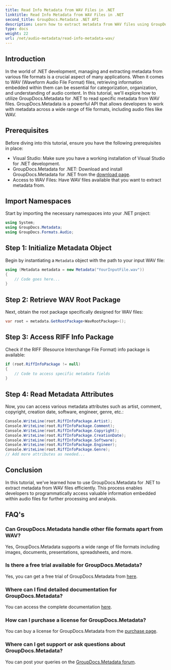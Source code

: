 ```yaml
---
title: Read Info Metadata from WAV Files in .NET
linktitle: Read Info Metadata from WAV Files in .NET
second_title: GroupDocs.Metadata .NET API
description: Learn how to extract metadata from WAV files using GroupDocs.Metadata for .NET. Dive into this step-by-step tutorial to leverage metadata for audio file management.
type: docs
weight: 22
url: /net/audio-metadata/read-info-metadata-wav/
---
```

## Introduction
In the world of .NET development, managing and extracting metadata from various file formats is a crucial aspect of many applications. When it comes to WAV (Waveform Audio File Format) files, retrieving information embedded within them can be essential for categorization, organization, and understanding of audio content.
In this tutorial, we'll explore how to utilize GroupDocs.Metadata for .NET to read specific metadata from WAV files. GroupDocs.Metadata is a powerful API that allows developers to work with metadata across a wide range of file formats, including audio files like WAV.
## Prerequisites
Before diving into this tutorial, ensure you have the following prerequisites in place:
- Visual Studio: Make sure you have a working installation of Visual Studio for .NET development.
- GroupDocs.Metadata for .NET: Download and install GroupDocs.Metadata for .NET from the [download page](https://releases.groupdocs.com/metadata/net/).
- Access to WAV Files: Have WAV files available that you want to extract metadata from.

## Import Namespaces
Start by importing the necessary namespaces into your .NET project:
```csharp
using System;
using GroupDocs.Metadata;
using GroupDocs.Formats.Audio;
```
## Step 1: Initialize Metadata Object
Begin by instantiating a `Metadata` object with the path to your input WAV file:
```csharp
using (Metadata metadata = new Metadata("YourInputFile.wav"))
{
    // Code goes here...
}
```
## Step 2: Retrieve WAV Root Package
Next, obtain the root package specifically designed for WAV files:
```csharp
var root = metadata.GetRootPackage<WavRootPackage>();
```
## Step 3: Access RIFF Info Package
Check if the RIFF (Resource Interchange File Format) info package is available:
```csharp
if (root.RiffInfoPackage != null)
{
    // Code to access specific metadata fields
}
```
## Step 4: Read Metadata Attributes
Now, you can access various metadata attributes such as artist, comment, copyright, creation date, software, engineer, genre, etc.:
```csharp
Console.WriteLine(root.RiffInfoPackage.Artist);
Console.WriteLine(root.RiffInfoPackage.Comment);
Console.WriteLine(root.RiffInfoPackage.Copyright);
Console.WriteLine(root.RiffInfoPackage.CreationDate);
Console.WriteLine(root.RiffInfoPackage.Software);
Console.WriteLine(root.RiffInfoPackage.Engineer);
Console.WriteLine(root.RiffInfoPackage.Genre);
// Add more attributes as needed...
```

## Conclusion
In this tutorial, we've learned how to use GroupDocs.Metadata for .NET to extract metadata from WAV files efficiently. This process enables developers to programmatically access valuable information embedded within audio files for further processing and analysis.

## FAQ's
### Can GroupDocs.Metadata handle other file formats apart from WAV?
Yes, GroupDocs.Metadata supports a wide range of file formats including images, documents, presentations, spreadsheets, and more.
### Is there a free trial available for GroupDocs.Metadata?
Yes, you can get a free trial of GroupDocs.Metadata from [here](https://releases.groupdocs.com/).
### Where can I find detailed documentation for GroupDocs.Metadata?
You can access the complete documentation [here](https://reference.groupdocs.com/metadata/net/).
### How can I purchase a license for GroupDocs.Metadata?
You can buy a license for GroupDocs.Metadata from the [purchase page](https://purchase.groupdocs.com/buy).
### Where can I get support or ask questions about GroupDocs.Metadata?
You can post your queries on the [GroupDocs.Metadata forum](https://forum.groupdocs.com/c/metadata/14).
